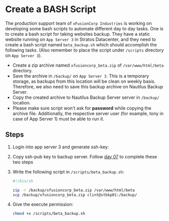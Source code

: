 # Create a BASH Script

The production support team of `xFusionCorp Industries` is working on developing some bash scripts to automate different day to day tasks. One is to create a bash script for taking websites backup. They have a static website running on `App Server 3` in Stratos Datacenter, and they need to create a bash script named `beta_backup.sh` which should accomplish the following tasks. (Also remember to place the script under `/scripts` directory on `App Server 3`).

- Create a zip archive named `xfusioncorp_beta.zip` of `/var/www/html/beta` directory.
- Save the archive in `/backup/` on `App Server 3`. This is a temporary storage, as backups from this location will be clean on weekly basis. Therefore, we also need to save this backup archive on Nautilus Backup Server.
- Copy the created archive to Nautilus Backup Server server in `/backup/` location.
- Please make sure script won't ask for **password** while copying the archive file. Additionally, the respective server user (for example, tony in case of App Server 1) must be able to run it.

## Steps

1. Login into app server 3 and generate ssh-key:
2. Copy ssh-pub key to backup server. Follow [day 07](./007.md) to complete these two steps
3. Write the following script in `/scripts/beta_backup.sh`:

    ```sh
    #!/bin/sh

    zip -r /backup/xfusioncorp_beta.zip /var/www/html/beta
    scp /backup/xfusioncorp_beta.zip clint@stbkp01:/backup/
    ```

4. Give the execute permission:

    ```sh
    chmod +x /scripts/beta_backup.sh
    ```
